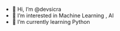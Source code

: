 - 👋 Hi, I’m @devsicra
- 👀 I’m interested in Machine Learning , AI 
- 🌱 I’m currently learning Python
